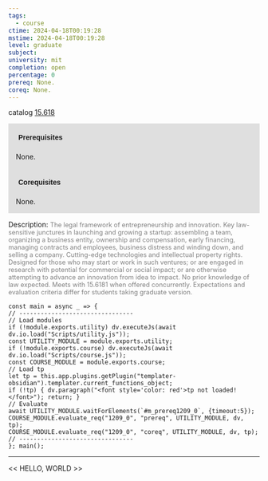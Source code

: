 ```yaml
---
tags:
  - course
ctime: 2024-04-18T00:19:28
mstime: 2024-04-18T00:19:28
level: graduate
subject: 
university: mit
completion: open
percentage: 0
prereq: None.
coreq: None.
---
```


catalog [15.618](http://student.mit.edu/catalog/m15b.html#15.618)

<span style="display: block; padding: 15px; background-color: rgb(100, 100, 100, 0.2);"><font id="m_prereq1209_0" style="display: block; font-family: Arial, sans-serif; font-weight: bold; padding: 5px">Prerequisites</font><br><span id="prereq1209_0">None.</span></span>
<span style="display: block; padding: 15px; background-color: rgb(100, 100, 100, 0.2);"><font id="m_coreq1209_0" style="display: block; font-family: Arial, sans-serif; font-weight: bold; padding: 5px">Corequisites</font><br><span id="coreq1209_0">None.</span></span>

<font style="">Description:</font>
<font style="color: grey; font-size: 0.8rem;">The legal framework of entrepreneurship and innovation. Key law-sensitive junctures in launching and growing a startup: assembling a team, organizing a business entity, ownership and compensation, early financing, managing contracts and employees, business distress and winding down, and selling a company. Cutting-edge technologies and intellectual property rights. Designed for those who may start or work in such ventures; or are engaged in research with potential for commercial or social impact; or are otherwise attempting to advance an innovation from idea to impact. No prior knowledge of law expected. Meets with 15.6181 when offered concurrently. Expectations and evaluation criteria differ for students taking graduate version.</font>

```dataviewjs
const main = async _ => {
// --------------------------------
// Load modules
if (!module.exports.utility) dv.executeJs(await dv.io.load("Scripts/utility.js"));
const UTILITY_MODULE = module.exports.utility;
if (!module.exports.course) dv.executeJs(await dv.io.load("Scripts/course.js"));
const COURSE_MODULE = module.exports.course;
// Load tp
let tp = this.app.plugins.getPlugin("templater-obsidian").templater.current_functions_object;
if (!tp) { dv.paragraph("<font style='color: red'>tp not loaded!</font>"); return; }
// Evaluate
await UTILITY_MODULE.waitForElements(`#m_prereq1209_0`, {timeout:5});
COURSE_MODULE.evaluate_req("1209_0", "prereq", UTILITY_MODULE, dv, tp);
COURSE_MODULE.evaluate_req("1209_0", "coreq", UTILITY_MODULE, dv, tp);
// --------------------------------
}; main();
```

---

<< HELLO, WORLD >>
